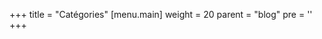 +++
title = "Catégories"
[menu.main]
  weight = 20
  parent = "blog"
  pre = '<i class="fas fa-fw fa-folder"></i>'
+++
